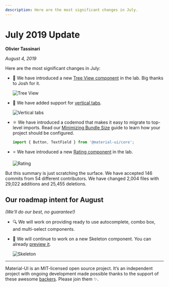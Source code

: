 ```yaml
---
description: Here are the most significant changes in July.
---
```


# July 2019 Update

**Olivier Tassinari**

*August 4, 2019*

Here are the most significant changes in July:

- 🌳 We have introduced a new [Tree View component](/components/tree-view/) in the lab. Big thanks to Josh for it.

  ![Tree View](/static/blog/2019-july-update/tree-view.gif)

- 💄 We have added support for [vertical tabs](/components/tabs/#vertical-tabs).

  ![Vertical tabs](/static/blog/2019-july-update/vertical-tabs.png)

- ⚛️ We have introduced a codemod that makes it easy to migrate to top-level imports.
  Read our [Minimizing Bundle Size](/guides/minimizing-bundle-size/) guide to learn how your project should be configured.

  ```js
  import { Button, TextField } from '@material-ui/core';
  ```

- ⭐️ We have introduced a new [Rating component](/components/rating/) in the lab.

  ![Rating](/static/blog/2019-july-update/rating.png)

But this summary is just scratching the surface. We have accepted 146 commits from 54 different contributors. We have changed 2,004 files with 29,022 additions and 25,455 deletions.

## Our roadmap intent for August

*(We'll do our best, no guarantee!)*

- 🔍 We will work on providing ready to use autocomplete, combo box, and multi-select components.

- 🦴 We will continue to work on a new Skeleton component. You can already [preview it](https://deploy-preview-16786--material-ui.netlify.com/components/skeleton/).

  ![Skeleton](/static/blog/2019-july-update/skeleton.png)

<hr />

Material-UI is an MIT-licensed open source project. It’s an independent project with ongoing development made possible thanks to the support of these awesome [backers](/discover-more/backers/). Please join them ✨.
